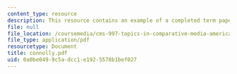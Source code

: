 ```yaml
---
content_type: resource
description: This resource contains an example of a completed term paper.
file: null
file_location: /coursemedia/cms-997-topics-in-comparative-media-american-pro-wrestling-spring-2007/0a0be0499c5adcc1e1925578b1bef027_connolly.pdf
file_type: application/pdf
resourcetype: Document
title: connolly.pdf
uid: 0a0be049-9c5a-dcc1-e192-5578b1bef027
---
```

